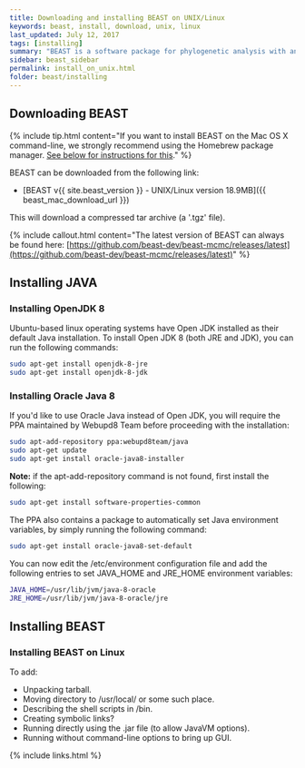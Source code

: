 ```yaml
---
title: Downloading and installing BEAST on UNIX/Linux
keywords: beast, install, download, unix, linux
last_updated: July 12, 2017
tags: [installing]
summary: "BEAST is a software package for phylogenetic analysis with an emphasis on time-scaled trees."
sidebar: beast_sidebar
permalink: install_on_unix.html
folder: beast/installing
---
```


## Downloading BEAST

{% include tip.html content="If you want to install BEAST on the Mac OS X command-line, we strongly recommend using the Homebrew package manager. [See below for instructions for this](#homebrew-package-manager-for-mac-os-x)." %}

BEAST can be downloaded from the following link:

- [BEAST v{{ site.beast_version }} - UNIX/Linux version 18.9MB]({{ beast_mac_download_url }})

This will download a compressed tar archive (a '.tgz' file). 

{% include callout.html content="The latest version of BEAST can always be found here: [https://github.com/beast-dev/beast-mcmc/releases/latest](https://github.com/beast-dev/beast-mcmc/releases/latest)" %}

## Installing JAVA

### Installing OpenJDK 8

Ubuntu-based linux operating systems have Open JDK installed as their default Java installation.
To install Open JDK 8 (both JRE and JDK), you can run the following commands:

```bash
sudo apt-get install openjdk-8-jre
sudo apt-get install openjdk-8-jdk
```

### Installing Oracle Java 8

If you'd like to use Oracle Java instead of Open JDK, you will require the PPA maintained by Webupd8 Team before proceeding with the installation:

```bash
sudo apt-add-repository ppa:webupd8team/java
sudo apt-get update
sudo apt-get install oracle-java8-installer
```

**Note:** if the apt-add-repository command is not found, first install the following:

```bash
sudo apt-get install software-properties-common
```

The PPA also contains a package to automatically set Java environment variables, by simply running the following command:

```bash
sudo apt-get install oracle-java8-set-default
```

You can now edit the  /etc/environment configuration file and add the following entries to set JAVA_HOME and JRE_HOME environment variables:

```bash
JAVA_HOME=/usr/lib/jvm/java-8-oracle
JRE_HOME=/usr/lib/jvm/java-8-oracle/jre
```

## Installing BEAST

### Installing BEAST on Linux

To add: 

- Unpacking tarball.
- Moving directory to /usr/local/ or some such place. 
- Describing the shell scripts in /bin. 
- Creating symbolic links? 
- Running directly using the .jar file (to allow JavaVM options). 
- Running without command-line options to bring up GUI.


{% include links.html %}
